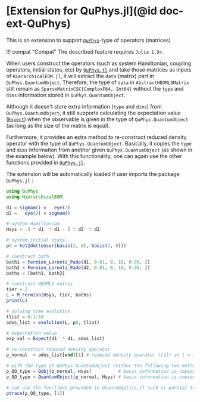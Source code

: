 # [Extension for QuPhys.jl](@id doc-ext-QuPhys)

This is an extension to support [`QuPhys`](https://github.com/albertomercurio/QuPhys.jl)-type of operators (matrices)

!!! compat "Compat"
    The described feature requires `Julia 1.9+`.

When users construct the operators (such as system Hamiltonian, coupling operators, initial states, etc) by [`QuPhys.jl`](https://github.com/albertomercurio/QuPhys.jl) and take those matrices as inputs of `HierarchicalEOM.jl`, it will extract the `data` (matrix) part in `QuPhys.QuantumObject`. Therefore, the type of `data` in `AbstractHEOMLSMatrix` still remain as `SparseMatrixCSC{ComplexF64, Int64}` without the `type` and `dims` information stored in `QuPhys.QuantumObject`.

Although it doesn't store extra information (`type` and `dims`) from `QuPhys.QuantumObject`, it still supports calculating the expectation value ([`Expect`](@ref)) when the observable is given in the type of `QuPhys.QuantumObject` (as long as the size of the matrix is equal).

Furthermore, it provides an extra method to re-construct reduced density operator with the type of `QuPhys.QuantumObject`. Basically, it copies the `type` and `dims` information from another given `QuPhys.QuantumObject` (as shown in the example below). With this functionality, one can again use the other functions provided in [`QuPhys.jl`](https://github.com/albertomercurio/QuPhys.jl).

The extension will be automatically loaded if user imports the package `QuPhys.jl` :
```julia
using QuPhys
using HierarchicalEOM

d1 = sigmam() ⊗   eye(2)
d2 =   eye(2) ⊗ sigmam()

# system Hamiltonian
Hsys = -3 * d1' * d1 - 5 * d2' * d2

# system initial state
ρ0 = ket2dm(tensor(basis(2, 0), basis(2, 0)))

# construct bath
bath1 = Fermion_Lorentz_Pade(d1, 0.01, 0, 10, 0.05, 2)
bath2 = Fermion_Lorentz_Pade(d2, 0.01, 0, 10, 0.05, 2)
baths = [bath1, bath2]

# construct HEOMLS matrix
tier = 2
L = M_Fermion(Hsys, tier, baths)
print(L)

# solving time evolution
tlist = 0:1:10
ados_list = evolution(L, ρ0, tlist)

# expectation value
exp_val = Expect(d1' * d1, ados_list)

# re-construct reduced density operator 
ρ_normal  = ados_list[end][1] # reduced density operator ([1]) at t = 10 ([end]) 

# with the type of QuPhys.QuantumObject (either the following two methods)
ρ_QO_type = Qobj(ρ_normal, Hsys)          # basis information is copied from Hsys
ρ_QO_type = QuantumObject(ρ_normal, Hsys) # basis information is copied from Hsys

# can use the functions provided in QuantumOptics.jl such as partial trace:
ptrace(ρ_QO_type, [1])
```
